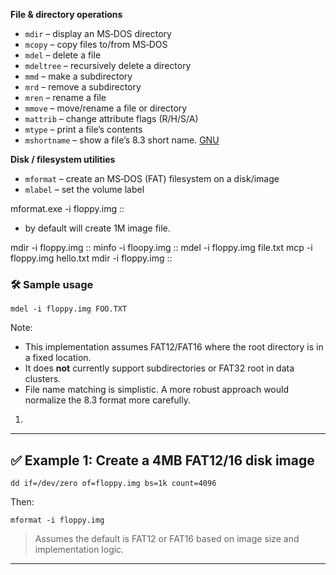 **File & directory operations**

- `mdir` – display an MS‑DOS directory
- `mcopy` – copy files to/from MS‑DOS
- `mdel` – delete a file
- `mdeltree` – recursively delete a directory
- `mmd` – make a subdirectory
- `mrd` – remove a subdirectory
- `mren` – rename a file
- `mmove` – move/rename a file or directory
- `mattrib` – change attribute flags (R/H/S/A)
- `mtype` – print a file’s contents
- `mshortname` – show a file’s 8.3 short name. [GNU](https://www.gnu.org/s/mtools/manual/html_node/Commands.html)

**Disk / filesystem utilities**

- `mformat` – create an MS‑DOS (FAT) filesystem on a disk/image
- `mlabel` – set the volume label



mformat.exe -i floppy.img ::

  - by default will create 1M image file.

mdir -i floppy.img ::
minfo -i floopy.img ::
mdel -i floppy.img file.txt
mcp -i floppy.img hello.txt
mdir -i floppy.img ::



### 🛠️ Sample usage

```
mdel -i floppy.img FOO.TXT
```

Note:

- This implementation assumes FAT12/FAT16 where the root directory is in a fixed location.
- It does **not** currently support subdirectories or FAT32 root in data clusters.
- File name matching is simplistic. A more robust approach would normalize the 8.3 format more carefully.

1. 

------

## ✅ Example 1: Create a 4MB FAT12/16 disk image

```
dd if=/dev/zero of=floppy.img bs=1k count=4096
```

Then:

```
mformat -i floppy.img
```

> Assumes the default is FAT12 or FAT16 based on image size and implementation logic.

------

## 
